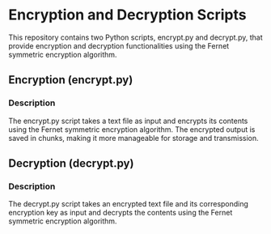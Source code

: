 # Encryption and Decryption Scripts
This repository contains two Python scripts, encrypt.py and decrypt.py, that provide encryption and decryption functionalities using the Fernet symmetric encryption algorithm.

## Encryption (encrypt.py)
### Description
The encrypt.py script takes a text file as input and encrypts its contents using the Fernet symmetric encryption algorithm. The encrypted output is saved in chunks, making it more manageable for storage and transmission.


## Decryption (decrypt.py)
### Description
The decrypt.py script takes an encrypted text file and its corresponding encryption key as input and decrypts the contents using the Fernet symmetric encryption algorithm.



